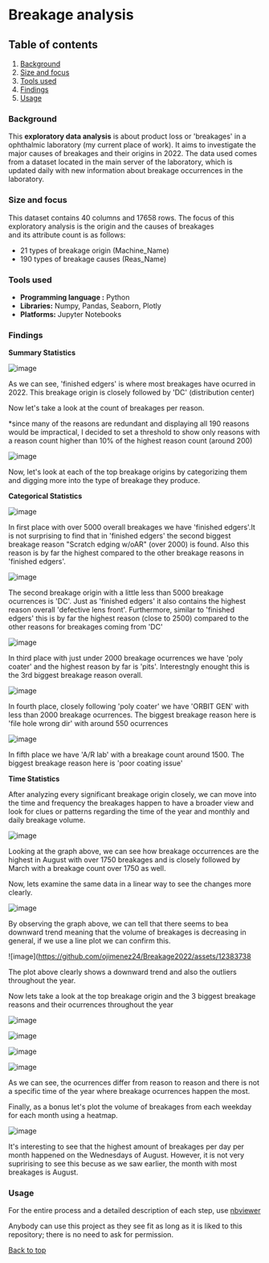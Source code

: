 # Breakage analysis
## Table of contents

1. [Background](#background)
2. [Size and focus](#size-and-focus)
3. [Tools used](#tools-used)
4. [Findings](#findings)
5. [Usage](#usage)

### Background
This **exploratory data analysis** is about product loss or 'breakages' in a ophthalmic laboratory (my current place of work). It aims to investigate the major causes of breakages and their origins in 2022. The data used comes from a dataset located in the main server of the laboratory, which is updated daily with new information about breakage occurrences in the laboratory.


### Size and focus
This dataset contains 40 columns and 17658 rows.
The focus of this exploratory analysis is the origin and the causes of breakages  
and its attribute count is as follows:
- 21 types of breakage origin (Machine_Name)
- 190 types of breakage causes (Reas_Name)

### Tools used
- **Programming language :** Python
- **Libraries:** Numpy, Pandas, Seaborn, Plotly
- **Platforms:** Jupyter Notebooks

### Findings

**Summary Statistics**

![image](https://github.com/ojimenez24/Breakage2022/assets/123837381/7a423ed8-8549-417b-887b-952dc5a3605b)

As we can see, 'finished edgers' is where most breakages have ocurred in 2022. 
This breakage origin is closely followed by 'DC' (distribution center)

Now let's take a look at the count of breakages per reason.

*since many of the reasons are redundant and displaying all 190 reasons would be impractical, I decided to set a threshold to show only reasons with a reason count higher than 10% of the highest reason count (around 200)

![image](https://github.com/ojimenez24/Breakage2022/assets/123837381/375c7038-0bdf-40fc-a63a-1dfb7ad284f3)

Now, let's look at each of the top breakage origins by categorizing them and digging more into the type of breakage they produce.



**Categorical Statistics**

![image](https://github.com/ojimenez24/Breakage2022/assets/123837381/dc0644f8-8e94-40a3-808f-7b11ea3c0800)

In first place with over 5000 overall breakages we have 'finished edgers'.It is not surprising to find that in 'finished edgers' the second biggest breakage reason "Scratch edging w/oAR" (over 2000) is found. Also this reason is by far the highest compared to the other breakage reasons in 'finished edgers'.

![image](https://github.com/ojimenez24/Breakage2022/assets/123837381/c382a31b-fb3c-4857-b382-bf948e351f24)


The second breakage origin with a little less than 5000 breakage ocurrences is 'DC'. Just as 'finished edgers' it also  contains the highest reason overall 'defective lens front'. Furthermore, similar to 'finished edgers' this is by far the highest reason (close to 2500) compared to the other reasons for breakages coming from 'DC' 

![image](https://github.com/ojimenez24/Breakage2022/assets/123837381/4e488c53-1784-483e-b67c-111ca6387ef8)

In third place with just under 2000 breakage ocurrences we have 'poly coater' and the highest reason by far is 'pits'. Interestngly enought this is the 3rd biggest breakage reason overall.

![image](https://github.com/ojimenez24/Breakage2022/assets/123837381/6dd6cf30-d5f5-4e19-98fa-771ded5fd6f7)

In fourth place, closely following 'poly coater' we have 'ORBIT GEN' with less than 2000 breakage ocurrences. The biggest breakage reason here is 'file hole wrong dir' with around 550 ocurrences

![image](https://github.com/ojimenez24/Breakage2022/assets/123837381/1fa172c9-0a23-496c-9de5-4aa31bd22eae)

In fifth place we have 'A/R lab' with a breakage count around 1500. The biggest breakage reason here is 'poor coating issue'

**Time Statistics**

After analyzing every significant breakage origin closely, we can move into the time and frequency the breakages happen to have a broader view and look for clues or patterns regarding the time of the year and monthly and daily breakage volume.

![image](https://github.com/ojimenez24/Breakage2022/assets/123837381/187d17c4-ee01-43d1-9a44-e3969f32b9ad)

Looking at the graph above, we can see how breakage occurrences are the highest in August with over 1750 breakages and is closely followed by March with a breakage count over 1750 as well.

Now, lets examine the same data in a linear way to see the changes more clearly.

![image](https://github.com/ojimenez24/Breakage2022/assets/123837381/24aa7fb3-4952-4ed0-bf7a-2e88c88363c0)

By observing the graph above, we can tell that there seems to bea downward trend meaning that the volume of breakages is decreasing in general, if we use a line plot we can confirm this.

![image](https://github.com/ojimenez24/Breakage2022/assets/12383738

The plot above clearly shows a downward trend and also the outliers throughout the year.

Now lets take a look at the top breakage origin and the 3 biggest breakage reasons and their ocurrences throughout the year

![image](https://github.com/ojimenez24/Breakage2022/assets/123837381/8fcdf915-0bde-44db-adad-5707c361b813)


![image](https://github.com/ojimenez24/Breakage2022/assets/123837381/89b00309-d8cb-4408-9dc2-b082d82db885)


![image](https://github.com/ojimenez24/Breakage2022/assets/123837381/63dbf4a4-f4ac-4bba-aeb8-8d68f69aab4b)


![image](https://github.com/ojimenez24/Breakage2022/assets/123837381/7502ad95-a381-475e-be26-a2d7dfd50dc2)

As we can see, the ocurrences differ from reason to reason and there is not a specific time of the year where breakage ocurrences happen the most.

Finally, as a bonus let's plot the volume of breakages from each weekday for each month using a heatmap.

![image](https://github.com/ojimenez24/Breakage2022/assets/123837381/900b7eaa-79a9-4537-aa59-1027a0e53d48)

It's interesting to see that the highest amount of breakages per day per month happened on the Wednesdays of August. However, it is not very suprirising to see this becuse as we saw earlier, the month with most breakages is August.

### Usage
For the entire process and a detailed description of each step, use [nbviewer](https://nbviewer.org/github/ojimenez24/Breakage2022/blob/main/Data%20Science%20Project%20-%20Breakages%20EA.ipynb)

Anybody can use this project as they see fit as long as it is liked to this repository; there is no need to ask for permission.

[Back to top](#breakage-analysis)
